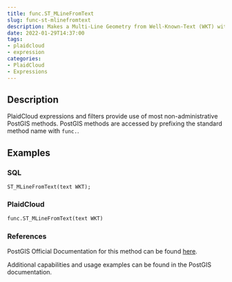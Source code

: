 ```yaml
---
title: func.ST_MLineFromText
slug: func-st-mlinefromtext
description: Makes a Multi-Line Geometry from Well-Known-Text (WKT) with the given SRID
date: 2022-01-29T14:37:00
tags:
- plaidcloud
- expression
categories:
- PlaidCloud
- Expressions
---
```



## Description


PlaidCloud expressions and filters provide use of most non-administrative PostGIS methods. PostGIS methods are accessed by prefixing the standard method name with `func.`.



## Examples


### SQL



```
ST_MLineFromText(text WKT);
```


### PlaidCloud



```python
func.ST_MLineFromText(text WKT)
```


### References


PostGIS Official Documentation for this method can be found [here](https://postgis.net/docs/manual-3.1/ST_MLineFromText.html).



Additional capabilities and usage examples can be found in the PostGIS documentation.

